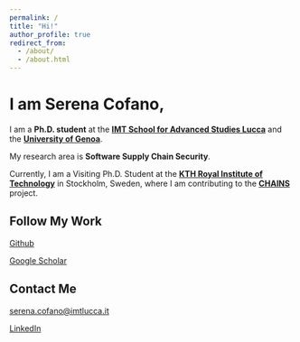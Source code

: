 ```yaml
---
permalink: /
title: "Hi!"
author_profile: true
redirect_from: 
  - /about/
  - /about.html
---
```


# I am Serena Cofano,
I am a **Ph.D. student** at the **[IMT School for Advanced Studies Lucca](https://www.imtlucca.it/en)** and the **[University of Genoa](https://unige.it/en)**.

My research area is **Software Supply Chain Security**.

Currently, I am a Visiting Ph.D. Student at the **[KTH Royal Institute of Technology](https://www.kth.se/en)** in Stockholm, Sweden, where I am contributing to the **[CHAINS](https://chains.proj.kth.se/)** project.

## Follow My Work
<a href="https://github.com/serenacofano"><i class="fab fa-fw fa-github icon-pad-right" aria-hidden="true"></i>Github</a>

<a href="https://scholar.google.com/citations?user=Udd1jsMAAAAJ&hl=en"><i class="ai ai-google-scholar icon-pad-right"></i>Google Scholar</a>

## Contact Me
<a href="mailto:{{ author.email }}"><i class="fas fa-fw fa-envelope icon-pad-right" aria-hidden="true"></i>serena.cofano@imtlucca.it</a> 

<a href="https://www.linkedin.com/in/serena-cofano-968716197/"><i class="fab fa-fw fa-linkedin icon-pad-right" aria-hidden="true"></i>LinkedIn</a>


